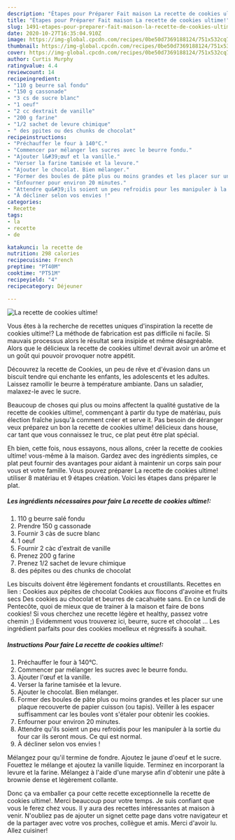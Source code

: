 ```yaml
---
description: "Étapes pour Préparer Fait maison La recette de cookies ultime!"
title: "Étapes pour Préparer Fait maison La recette de cookies ultime!"
slug: 1491-etapes-pour-preparer-fait-maison-la-recette-de-cookies-ultime
date: 2020-10-27T16:35:04.910Z
image: https://img-global.cpcdn.com/recipes/0be50d7369188124/751x532cq70/la-recette-de-cookies-ultime-photo-principale-de-la-recette.jpg
thumbnail: https://img-global.cpcdn.com/recipes/0be50d7369188124/751x532cq70/la-recette-de-cookies-ultime-photo-principale-de-la-recette.jpg
cover: https://img-global.cpcdn.com/recipes/0be50d7369188124/751x532cq70/la-recette-de-cookies-ultime-photo-principale-de-la-recette.jpg
author: Curtis Murphy
ratingvalue: 4.4
reviewcount: 14
recipeingredient:
- "110 g beurre sal fondu"
- "150 g cassonade"
- "3 cs de sucre blanc"
- "1 oeuf"
- "2 cc dextrait de vanille"
- "200 g farine"
- "1/2 sachet de levure chimique"
- " des ppites ou des chunks de chocolat"
recipeinstructions:
- "Préchauffer le four à 140°C."
- "Commencer par mélanger les sucres avec le beurre fondu."
- "Ajouter l&#39;œuf et la vanille."
- "Verser la farine tamisée et la levure."
- "Ajouter le chocolat. Bien mélanger."
- "Former des boules de pâte plus ou moins grandes et les placer sur une plaque recouverte de papier cuisson (ou tapis). Veiller à les espacer suffisamment car les boules vont s&#39;étaler pour obtenir les cookies."
- "Enfourner pour environ 20 minutes."
- "Attendre qu&#39;ils soient un peu refroidis pour les manipuler à la sortie du four car ils seront mous. Ce qui est normal."
- "À décliner selon vos envies !"
categories:
- Recette
tags:
- la
- recette
- de

katakunci: la recette de 
nutrition: 298 calories
recipecuisine: French
preptime: "PT40M"
cooktime: "PT51M"
recipeyield: "4"
recipecategory: Déjeuner

---
```



![La recette de cookies ultime!](https://img-global.cpcdn.com/recipes/0be50d7369188124/751x532cq70/la-recette-de-cookies-ultime-photo-principale-de-la-recette.jpg)

Vous êtes à la recherche de recettes uniques d'inspiration la recette de cookies ultime!? La méthode de fabrication est pas difficile ni facile. Si mauvais processus alors le résultat sera insipide et même désagréable. Alors que le délicieux la recette de cookies ultime! devrait avoir un arôme et un goût qui pouvoir provoquer notre appétit.

Découvrez la recette de Cookies, un peu de rêve et d&#39;évasion dans un biscuit tendre qui enchante les enfants, les adolescents et les adultes. Laissez ramollir le beurre à température ambiante. Dans un saladier, malaxez-le avec le sucre.

Beaucoup de choses qui plus ou moins affectent la qualité gustative de la recette de cookies ultime!, commençant à partir du type de matériau, puis élection fraîche jusqu'à comment créer et serve it. Pas besoin de déranger veux préparez un bon la recette de cookies ultime! délicieux dans house, car tant que vous connaissez le truc, ce plat peut être plat spécial.


Eh bien, cette fois, nous essayons, nous allons, créer la recette de cookies ultime! vous-même à la maison. Gardez avec des ingrédients simples, ce plat peut fournir des avantages pour aidant à maintenir un corps sain pour vous et votre famille. Vous pouvez préparer La recette de cookies ultime! utiliser 8 matériau et 9 étapes création. Voici les étapes dans préparer le plat.

<!--inarticleads1-->

##### Les ingrédients nécessaires pour faire La recette de cookies ultime!:

1.  110 g beurre salé fondu
1. Prendre 150 g cassonade
1. Fournir 3 càs de sucre blanc
1.  1 oeuf
1. Fournir 2 càc d&#39;extrait de vanille
1. Prenez 200 g farine
1. Prenez 1/2 sachet de levure chimique
1.   des pépites ou des chunks de chocolat


Les biscuits doivent être légèrement fondants et croustillants. Recettes en lien : Cookies aux pépites de chocolat Cookies aux flocons d&#39;avoine et fruits secs Des cookies au chocolat et beurres de cacahuète sans. En ce lundi de Pentecôte, quoi de mieux que de trainer à la maison et faire de bons cookies! Si vous cherchez une recette légère et healthy, passez votre chemin ;) Evidemment vous trouverez ici, beurre, sucre et chocolat … Les ingrédient parfaits pour des cookies moelleux et régressifs à souhait. 

<!--inarticleads2-->

##### Instructions Pour faire La recette de cookies ultime!:

1. Préchauffer le four à 140°C.
1. Commencer par mélanger les sucres avec le beurre fondu.
1. Ajouter l&#39;œuf et la vanille.
1. Verser la farine tamisée et la levure.
1. Ajouter le chocolat. Bien mélanger.
1. Former des boules de pâte plus ou moins grandes et les placer sur une plaque recouverte de papier cuisson (ou tapis). Veiller à les espacer suffisamment car les boules vont s&#39;étaler pour obtenir les cookies.
1. Enfourner pour environ 20 minutes.
1. Attendre qu&#39;ils soient un peu refroidis pour les manipuler à la sortie du four car ils seront mous. Ce qui est normal.
1. À décliner selon vos envies !


Mélangez pour qu&#39;il termine de fondre. Ajoutez le jaune d&#39;oeuf et le sucre. Fouettez le mélange et ajoutez la vanille liquide. Terminez en incorporant la levure et la farine. Mélangez à l&#39;aide d&#39;une maryse afin d&#39;obtenir une pâte à brownie dense et légèrement collante. 


Donc ça va emballer ça pour cette recette exceptionnelle la recette de cookies ultime!. Merci beaucoup pour votre temps. Je suis confiant que vous le ferez chez vous. Il y aura des recettes  intéressantes at maison à venir. N'oubliez pas de ajouter un signet cette page dans votre navigateur et de la partager avec votre vos proches, collègue et amis. Merci d'avoir lu. Allez cuisiner!
